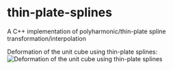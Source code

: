 thin-plate-splines
==================

A C++ implementation of polyharmonic/thin-plate spline transformation/interpolation

Deformation of the unit cube using thin-plate splines:
![Deformation of the unit cube using thin-plate splines](https://raw.github.com/vladimir-ch/vladimir-ch.github.com/master/img/tps_sample.png)
